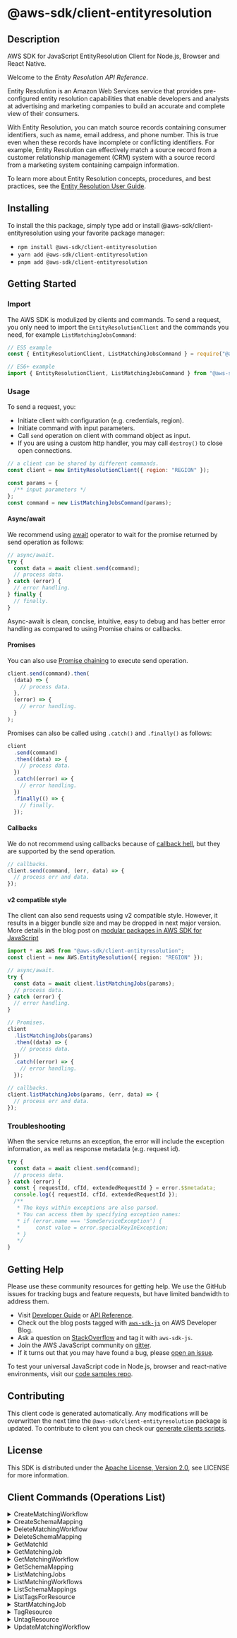 <!-- generated file, do not edit directly -->

# @aws-sdk/client-entityresolution

## Description

AWS SDK for JavaScript EntityResolution Client for Node.js, Browser and React Native.

<p>Welcome to the <i>Entity Resolution API Reference</i>.</p>
<p>Entity Resolution is an Amazon Web Services service that provides pre-configured entity resolution capabilities
that enable developers and analysts at advertising and marketing companies to build an accurate and
complete view of their consumers.</p>
<p>
With Entity Resolution, you can match source records containing consumer identifiers, such as name, email address,
and phone number. This is true even when these records have incomplete or conflicting identifiers. For example,
Entity Resolution can effectively match a source record from a customer relationship management (CRM) system
with a source record from a marketing system containing campaign information.</p>
<p>To learn more about Entity Resolution concepts, procedures, and best practices, see the
<a href="https://docs.aws.amazon.com/entityresolution/latest/userguide/what-is-service.html">Entity Resolution
User Guide</a>.</p>

## Installing

To install the this package, simply type add or install @aws-sdk/client-entityresolution
using your favorite package manager:

- `npm install @aws-sdk/client-entityresolution`
- `yarn add @aws-sdk/client-entityresolution`
- `pnpm add @aws-sdk/client-entityresolution`

## Getting Started

### Import

The AWS SDK is modulized by clients and commands.
To send a request, you only need to import the `EntityResolutionClient` and
the commands you need, for example `ListMatchingJobsCommand`:

```js
// ES5 example
const { EntityResolutionClient, ListMatchingJobsCommand } = require("@aws-sdk/client-entityresolution");
```

```ts
// ES6+ example
import { EntityResolutionClient, ListMatchingJobsCommand } from "@aws-sdk/client-entityresolution";
```

### Usage

To send a request, you:

- Initiate client with configuration (e.g. credentials, region).
- Initiate command with input parameters.
- Call `send` operation on client with command object as input.
- If you are using a custom http handler, you may call `destroy()` to close open connections.

```js
// a client can be shared by different commands.
const client = new EntityResolutionClient({ region: "REGION" });

const params = {
  /** input parameters */
};
const command = new ListMatchingJobsCommand(params);
```

#### Async/await

We recommend using [await](https://developer.mozilla.org/en-US/docs/Web/JavaScript/Reference/Operators/await)
operator to wait for the promise returned by send operation as follows:

```js
// async/await.
try {
  const data = await client.send(command);
  // process data.
} catch (error) {
  // error handling.
} finally {
  // finally.
}
```

Async-await is clean, concise, intuitive, easy to debug and has better error handling
as compared to using Promise chains or callbacks.

#### Promises

You can also use [Promise chaining](https://developer.mozilla.org/en-US/docs/Web/JavaScript/Guide/Using_promises#chaining)
to execute send operation.

```js
client.send(command).then(
  (data) => {
    // process data.
  },
  (error) => {
    // error handling.
  }
);
```

Promises can also be called using `.catch()` and `.finally()` as follows:

```js
client
  .send(command)
  .then((data) => {
    // process data.
  })
  .catch((error) => {
    // error handling.
  })
  .finally(() => {
    // finally.
  });
```

#### Callbacks

We do not recommend using callbacks because of [callback hell](http://callbackhell.com/),
but they are supported by the send operation.

```js
// callbacks.
client.send(command, (err, data) => {
  // process err and data.
});
```

#### v2 compatible style

The client can also send requests using v2 compatible style.
However, it results in a bigger bundle size and may be dropped in next major version. More details in the blog post
on [modular packages in AWS SDK for JavaScript](https://aws.amazon.com/blogs/developer/modular-packages-in-aws-sdk-for-javascript/)

```ts
import * as AWS from "@aws-sdk/client-entityresolution";
const client = new AWS.EntityResolution({ region: "REGION" });

// async/await.
try {
  const data = await client.listMatchingJobs(params);
  // process data.
} catch (error) {
  // error handling.
}

// Promises.
client
  .listMatchingJobs(params)
  .then((data) => {
    // process data.
  })
  .catch((error) => {
    // error handling.
  });

// callbacks.
client.listMatchingJobs(params, (err, data) => {
  // process err and data.
});
```

### Troubleshooting

When the service returns an exception, the error will include the exception information,
as well as response metadata (e.g. request id).

```js
try {
  const data = await client.send(command);
  // process data.
} catch (error) {
  const { requestId, cfId, extendedRequestId } = error.$$metadata;
  console.log({ requestId, cfId, extendedRequestId });
  /**
   * The keys within exceptions are also parsed.
   * You can access them by specifying exception names:
   * if (error.name === 'SomeServiceException') {
   *     const value = error.specialKeyInException;
   * }
   */
}
```

## Getting Help

Please use these community resources for getting help.
We use the GitHub issues for tracking bugs and feature requests, but have limited bandwidth to address them.

- Visit [Developer Guide](https://docs.aws.amazon.com/sdk-for-javascript/v3/developer-guide/welcome.html)
  or [API Reference](https://docs.aws.amazon.com/AWSJavaScriptSDK/v3/latest/index.html).
- Check out the blog posts tagged with [`aws-sdk-js`](https://aws.amazon.com/blogs/developer/tag/aws-sdk-js/)
  on AWS Developer Blog.
- Ask a question on [StackOverflow](https://stackoverflow.com/questions/tagged/aws-sdk-js) and tag it with `aws-sdk-js`.
- Join the AWS JavaScript community on [gitter](https://gitter.im/aws/aws-sdk-js-v3).
- If it turns out that you may have found a bug, please [open an issue](https://github.com/aws/aws-sdk-js-v3/issues/new/choose).

To test your universal JavaScript code in Node.js, browser and react-native environments,
visit our [code samples repo](https://github.com/aws-samples/aws-sdk-js-tests).

## Contributing

This client code is generated automatically. Any modifications will be overwritten the next time the `@aws-sdk/client-entityresolution` package is updated.
To contribute to client you can check our [generate clients scripts](https://github.com/aws/aws-sdk-js-v3/tree/main/scripts/generate-clients).

## License

This SDK is distributed under the
[Apache License, Version 2.0](http://www.apache.org/licenses/LICENSE-2.0),
see LICENSE for more information.

## Client Commands (Operations List)

<details>
<summary>
CreateMatchingWorkflow
</summary>

[Command API Reference](https://docs.aws.amazon.com/AWSJavaScriptSDK/v3/latest/clients/client-entityresolution/classes/creatematchingworkflowcommand.html) / [Input](https://docs.aws.amazon.com/AWSJavaScriptSDK/v3/latest/clients/client-entityresolution/interfaces/creatematchingworkflowcommandinput.html) / [Output](https://docs.aws.amazon.com/AWSJavaScriptSDK/v3/latest/clients/client-entityresolution/interfaces/creatematchingworkflowcommandoutput.html)

</details>
<details>
<summary>
CreateSchemaMapping
</summary>

[Command API Reference](https://docs.aws.amazon.com/AWSJavaScriptSDK/v3/latest/clients/client-entityresolution/classes/createschemamappingcommand.html) / [Input](https://docs.aws.amazon.com/AWSJavaScriptSDK/v3/latest/clients/client-entityresolution/interfaces/createschemamappingcommandinput.html) / [Output](https://docs.aws.amazon.com/AWSJavaScriptSDK/v3/latest/clients/client-entityresolution/interfaces/createschemamappingcommandoutput.html)

</details>
<details>
<summary>
DeleteMatchingWorkflow
</summary>

[Command API Reference](https://docs.aws.amazon.com/AWSJavaScriptSDK/v3/latest/clients/client-entityresolution/classes/deletematchingworkflowcommand.html) / [Input](https://docs.aws.amazon.com/AWSJavaScriptSDK/v3/latest/clients/client-entityresolution/interfaces/deletematchingworkflowcommandinput.html) / [Output](https://docs.aws.amazon.com/AWSJavaScriptSDK/v3/latest/clients/client-entityresolution/interfaces/deletematchingworkflowcommandoutput.html)

</details>
<details>
<summary>
DeleteSchemaMapping
</summary>

[Command API Reference](https://docs.aws.amazon.com/AWSJavaScriptSDK/v3/latest/clients/client-entityresolution/classes/deleteschemamappingcommand.html) / [Input](https://docs.aws.amazon.com/AWSJavaScriptSDK/v3/latest/clients/client-entityresolution/interfaces/deleteschemamappingcommandinput.html) / [Output](https://docs.aws.amazon.com/AWSJavaScriptSDK/v3/latest/clients/client-entityresolution/interfaces/deleteschemamappingcommandoutput.html)

</details>
<details>
<summary>
GetMatchId
</summary>

[Command API Reference](https://docs.aws.amazon.com/AWSJavaScriptSDK/v3/latest/clients/client-entityresolution/classes/getmatchidcommand.html) / [Input](https://docs.aws.amazon.com/AWSJavaScriptSDK/v3/latest/clients/client-entityresolution/interfaces/getmatchidcommandinput.html) / [Output](https://docs.aws.amazon.com/AWSJavaScriptSDK/v3/latest/clients/client-entityresolution/interfaces/getmatchidcommandoutput.html)

</details>
<details>
<summary>
GetMatchingJob
</summary>

[Command API Reference](https://docs.aws.amazon.com/AWSJavaScriptSDK/v3/latest/clients/client-entityresolution/classes/getmatchingjobcommand.html) / [Input](https://docs.aws.amazon.com/AWSJavaScriptSDK/v3/latest/clients/client-entityresolution/interfaces/getmatchingjobcommandinput.html) / [Output](https://docs.aws.amazon.com/AWSJavaScriptSDK/v3/latest/clients/client-entityresolution/interfaces/getmatchingjobcommandoutput.html)

</details>
<details>
<summary>
GetMatchingWorkflow
</summary>

[Command API Reference](https://docs.aws.amazon.com/AWSJavaScriptSDK/v3/latest/clients/client-entityresolution/classes/getmatchingworkflowcommand.html) / [Input](https://docs.aws.amazon.com/AWSJavaScriptSDK/v3/latest/clients/client-entityresolution/interfaces/getmatchingworkflowcommandinput.html) / [Output](https://docs.aws.amazon.com/AWSJavaScriptSDK/v3/latest/clients/client-entityresolution/interfaces/getmatchingworkflowcommandoutput.html)

</details>
<details>
<summary>
GetSchemaMapping
</summary>

[Command API Reference](https://docs.aws.amazon.com/AWSJavaScriptSDK/v3/latest/clients/client-entityresolution/classes/getschemamappingcommand.html) / [Input](https://docs.aws.amazon.com/AWSJavaScriptSDK/v3/latest/clients/client-entityresolution/interfaces/getschemamappingcommandinput.html) / [Output](https://docs.aws.amazon.com/AWSJavaScriptSDK/v3/latest/clients/client-entityresolution/interfaces/getschemamappingcommandoutput.html)

</details>
<details>
<summary>
ListMatchingJobs
</summary>

[Command API Reference](https://docs.aws.amazon.com/AWSJavaScriptSDK/v3/latest/clients/client-entityresolution/classes/listmatchingjobscommand.html) / [Input](https://docs.aws.amazon.com/AWSJavaScriptSDK/v3/latest/clients/client-entityresolution/interfaces/listmatchingjobscommandinput.html) / [Output](https://docs.aws.amazon.com/AWSJavaScriptSDK/v3/latest/clients/client-entityresolution/interfaces/listmatchingjobscommandoutput.html)

</details>
<details>
<summary>
ListMatchingWorkflows
</summary>

[Command API Reference](https://docs.aws.amazon.com/AWSJavaScriptSDK/v3/latest/clients/client-entityresolution/classes/listmatchingworkflowscommand.html) / [Input](https://docs.aws.amazon.com/AWSJavaScriptSDK/v3/latest/clients/client-entityresolution/interfaces/listmatchingworkflowscommandinput.html) / [Output](https://docs.aws.amazon.com/AWSJavaScriptSDK/v3/latest/clients/client-entityresolution/interfaces/listmatchingworkflowscommandoutput.html)

</details>
<details>
<summary>
ListSchemaMappings
</summary>

[Command API Reference](https://docs.aws.amazon.com/AWSJavaScriptSDK/v3/latest/clients/client-entityresolution/classes/listschemamappingscommand.html) / [Input](https://docs.aws.amazon.com/AWSJavaScriptSDK/v3/latest/clients/client-entityresolution/interfaces/listschemamappingscommandinput.html) / [Output](https://docs.aws.amazon.com/AWSJavaScriptSDK/v3/latest/clients/client-entityresolution/interfaces/listschemamappingscommandoutput.html)

</details>
<details>
<summary>
ListTagsForResource
</summary>

[Command API Reference](https://docs.aws.amazon.com/AWSJavaScriptSDK/v3/latest/clients/client-entityresolution/classes/listtagsforresourcecommand.html) / [Input](https://docs.aws.amazon.com/AWSJavaScriptSDK/v3/latest/clients/client-entityresolution/interfaces/listtagsforresourcecommandinput.html) / [Output](https://docs.aws.amazon.com/AWSJavaScriptSDK/v3/latest/clients/client-entityresolution/interfaces/listtagsforresourcecommandoutput.html)

</details>
<details>
<summary>
StartMatchingJob
</summary>

[Command API Reference](https://docs.aws.amazon.com/AWSJavaScriptSDK/v3/latest/clients/client-entityresolution/classes/startmatchingjobcommand.html) / [Input](https://docs.aws.amazon.com/AWSJavaScriptSDK/v3/latest/clients/client-entityresolution/interfaces/startmatchingjobcommandinput.html) / [Output](https://docs.aws.amazon.com/AWSJavaScriptSDK/v3/latest/clients/client-entityresolution/interfaces/startmatchingjobcommandoutput.html)

</details>
<details>
<summary>
TagResource
</summary>

[Command API Reference](https://docs.aws.amazon.com/AWSJavaScriptSDK/v3/latest/clients/client-entityresolution/classes/tagresourcecommand.html) / [Input](https://docs.aws.amazon.com/AWSJavaScriptSDK/v3/latest/clients/client-entityresolution/interfaces/tagresourcecommandinput.html) / [Output](https://docs.aws.amazon.com/AWSJavaScriptSDK/v3/latest/clients/client-entityresolution/interfaces/tagresourcecommandoutput.html)

</details>
<details>
<summary>
UntagResource
</summary>

[Command API Reference](https://docs.aws.amazon.com/AWSJavaScriptSDK/v3/latest/clients/client-entityresolution/classes/untagresourcecommand.html) / [Input](https://docs.aws.amazon.com/AWSJavaScriptSDK/v3/latest/clients/client-entityresolution/interfaces/untagresourcecommandinput.html) / [Output](https://docs.aws.amazon.com/AWSJavaScriptSDK/v3/latest/clients/client-entityresolution/interfaces/untagresourcecommandoutput.html)

</details>
<details>
<summary>
UpdateMatchingWorkflow
</summary>

[Command API Reference](https://docs.aws.amazon.com/AWSJavaScriptSDK/v3/latest/clients/client-entityresolution/classes/updatematchingworkflowcommand.html) / [Input](https://docs.aws.amazon.com/AWSJavaScriptSDK/v3/latest/clients/client-entityresolution/interfaces/updatematchingworkflowcommandinput.html) / [Output](https://docs.aws.amazon.com/AWSJavaScriptSDK/v3/latest/clients/client-entityresolution/interfaces/updatematchingworkflowcommandoutput.html)

</details>
